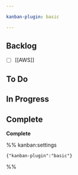 ```yaml
---

kanban-plugin: basic

---
```


## Backlog

- [ ] [[AWS]]


## To Do



## In Progress



## Complete

**Complete**




%% kanban:settings
```
{"kanban-plugin":"basic"}
```
%%